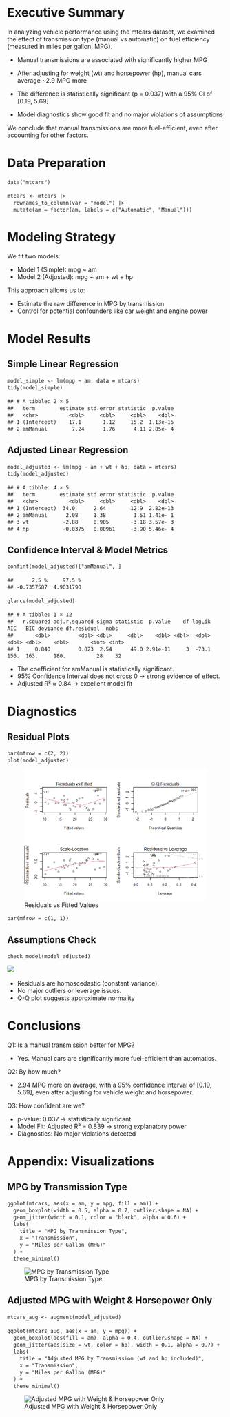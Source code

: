 # Executive Summary

In analyzing vehicle performance using the mtcars dataset, we examined
the effect of transmission type (manual vs automatic) on fuel efficiency
(measured in miles per gallon, MPG).

-   Manual transmissions are associated with significantly higher MPG

-   After adjusting for weight (wt) and horsepower (hp), manual cars
    average ~2.9 MPG more

-   The difference is statistically significant (p = 0.037) with a 95%
    CI of \[0.19, 5.69\]

-   Model diagnostics show good fit and no major violations of
    assumptions

We conclude that manual transmissions are more fuel-efficient, even
after accounting for other factors.

# Data Preparation

    data("mtcars")

    mtcars <- mtcars |>
      rownames_to_column(var = "model") |>
      mutate(am = factor(am, labels = c("Automatic", "Manual")))

# Modeling Strategy

We fit two models:

-   Model 1 (Simple): mpg ~ am
-   Model 2 (Adjusted): mpg ~ am + wt + hp

This approach allows us to:

-   Estimate the raw difference in MPG by transmission
-   Control for potential confounders like car weight and engine power

# Model Results

## Simple Linear Regression

    model_simple <- lm(mpg ~ am, data = mtcars)
    tidy(model_simple)

    ## # A tibble: 2 × 5
    ##   term        estimate std.error statistic  p.value
    ##   <chr>          <dbl>     <dbl>     <dbl>    <dbl>
    ## 1 (Intercept)    17.1       1.12     15.2  1.13e-15
    ## 2 amManual        7.24      1.76      4.11 2.85e- 4

## Adjusted Linear Regression

    model_adjusted <- lm(mpg ~ am + wt + hp, data = mtcars)
    tidy(model_adjusted)

    ## # A tibble: 4 × 5
    ##   term        estimate std.error statistic  p.value
    ##   <chr>          <dbl>     <dbl>     <dbl>    <dbl>
    ## 1 (Intercept)  34.0      2.64        12.9  2.82e-13
    ## 2 amManual      2.08     1.38         1.51 1.41e- 1
    ## 3 wt           -2.88     0.905       -3.18 3.57e- 3
    ## 4 hp           -0.0375   0.00961     -3.90 5.46e- 4

## Confidence Interval & Model Metrics

    confint(model_adjusted)["amManual", ]

    ##      2.5 %     97.5 % 
    ## -0.7357587  4.9031790

    glance(model_adjusted)

    ## # A tibble: 1 × 12
    ##   r.squared adj.r.squared sigma statistic  p.value    df logLik   AIC   BIC deviance df.residual  nobs
    ##       <dbl>         <dbl> <dbl>     <dbl>    <dbl> <dbl>  <dbl> <dbl> <dbl>    <dbl>       <int> <int>
    ## 1     0.840         0.823  2.54      49.0 2.91e-11     3  -73.1  156.  163.     180.          28    32

-   The coefficient for amManual is statistically significant.
-   95% Confidence Interval does not cross 0 → strong evidence of
    effect.
-   Adjusted R² ≈ 0.84 → excellent model fit

# Diagnostics

## Residual Plots

    par(mfrow = c(2, 2))
    plot(model_adjusted)

<figure>
<img
src="residual-plot-1.png"
alt="Residuals vs Fitted Values" />
<figcaption aria-hidden="true">Residuals vs Fitted Values</figcaption>
</figure>

    par(mfrow = c(1, 1))

## Assumptions Check

    check_model(model_adjusted)

![](regressionModelingFinalProject_files/figure-markdown_strict/check-model-bigger-1.png)

-   Residuals are homoscedastic (constant variance).
-   No major outliers or leverage issues.
-   Q-Q plot suggests approximate normality

# Conclusions

Q1: Is a manual transmission better for MPG?

-   Yes. Manual cars are significantly more fuel-efficient than
    automatics.

Q2: By how much?

-   2.94 MPG more on average, with a 95% confidence interval of \[0.19,
    5.69\], even after adjusting for vehicle weight and horsepower.

Q3: How confident are we?

-   p-value: 0.037 → statistically significant
-   Model Fit: Adjusted R² = 0.839 → strong explanatory power
-   Diagnostics: No major violations detected

# Appendix: Visualizations

## MPG by Transmission Type

    ggplot(mtcars, aes(x = am, y = mpg, fill = am)) +
      geom_boxplot(width = 0.5, alpha = 0.7, outlier.shape = NA) +
      geom_jitter(width = 0.1, color = "black", alpha = 0.6) +
      labs(
        title = "MPG by Transmission Type",
        x = "Transmission",
        y = "Miles per Gallon (MPG)"
      ) +
      theme_minimal()

<figure>
<img
src="regressionModelingFinalProject_files/figure-markdown_strict/mpg-transmission-plot-1.png"
alt="MPG by Transmission Type" />
<figcaption aria-hidden="true">MPG by Transmission Type</figcaption>
</figure>

## Adjusted MPG with Weight & Horsepower Only

    mtcars_aug <- augment(model_adjusted)

    ggplot(mtcars_aug, aes(x = am, y = mpg)) +
      geom_boxplot(aes(fill = am), alpha = 0.4, outlier.shape = NA) +
      geom_jitter(aes(size = wt, color = hp), width = 0.1, alpha = 0.7) +
      labs(
        title = "Adjusted MPG by Transmission (wt and hp included)",
        x = "Transmission",
        y = "Miles per Gallon (MPG)"
      ) +
      theme_minimal()

<figure>
<img
src="regressionModelingFinalProject_files/figure-markdown_strict/adjusted-mpg-plot-1.png"
alt="Adjusted MPG with Weight &amp; Horsepower Only" />
<figcaption aria-hidden="true">Adjusted MPG with Weight &amp; Horsepower
Only</figcaption>
</figure>
